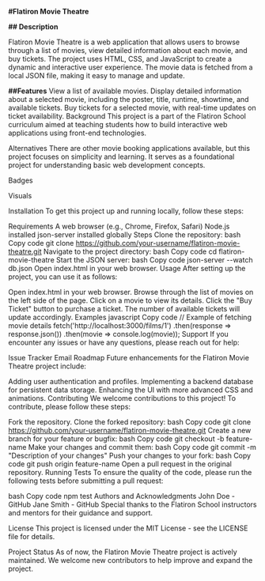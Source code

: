 

**#Flatiron Movie Theatre**



**## Description**


Flatiron Movie Theatre is a web application that allows users to browse through a list of movies, view detailed information about each movie, and buy tickets. The project uses HTML, CSS, and JavaScript to create a dynamic and interactive user experience. The movie data is fetched from a local JSON file, making it easy to manage and update.

**##Features**
View a list of available movies.
Display detailed information about a selected movie, including the poster, title, runtime, showtime, and available tickets.
Buy tickets for a selected movie, with real-time updates on ticket availability.
Background
This project is a part of the Flatiron School curriculum aimed at teaching students how to build interactive web applications using front-end technologies.

Alternatives
There are other movie booking applications available, but this project focuses on simplicity and learning. It serves as a foundational project for understanding basic web development concepts.

Badges


Visuals

Installation
To get this project up and running locally, follow these steps:

Requirements
A web browser (e.g., Chrome, Firefox, Safari)
Node.js installed
json-server installed globally
Steps
Clone the repository:
bash
Copy code
git clone https://github.com/your-username/flatiron-movie-theatre.git
Navigate to the project directory:
bash
Copy code
cd flatiron-movie-theatre
Start the JSON server:
bash
Copy code
json-server --watch db.json
Open index.html in your web browser.
Usage
After setting up the project, you can use it as follows:

Open index.html in your web browser.
Browse through the list of movies on the left side of the page.
Click on a movie to view its details.
Click the "Buy Ticket" button to purchase a ticket. The number of available tickets will update accordingly.
Examples
javascript
Copy code
// Example of fetching movie details
fetch('http://localhost:3000/films/1')
    .then(response => response.json())
    .then(movie => console.log(movie));
Support
If you encounter any issues or have any questions, please reach out for help:

Issue Tracker
Email
Roadmap
Future enhancements for the Flatiron Movie Theatre project include:

Adding user authentication and profiles.
Implementing a backend database for persistent data storage.
Enhancing the UI with more advanced CSS and animations.
Contributing
We welcome contributions to this project! To contribute, please follow these steps:

Fork the repository.
Clone the forked repository:
bash
Copy code
git clone https://github.com/your-username/flatiron-movie-theatre.git
Create a new branch for your feature or bugfix:
bash
Copy code
git checkout -b feature-name
Make your changes and commit them:
bash
Copy code
git commit -m "Description of your changes"
Push your changes to your fork:
bash
Copy code
git push origin feature-name
Open a pull request in the original repository.
Running Tests
To ensure the quality of the code, please run the following tests before submitting a pull request:

bash
Copy code
npm test
Authors and Acknowledgments
John Doe - GitHub
Jane Smith - GitHub
Special thanks to the Flatiron School instructors and mentors for their guidance and support.

License
This project is licensed under the MIT License - see the LICENSE file for details.

Project Status
As of now, the Flatiron Movie Theatre project is actively maintained. We welcome new contributors to help improve and expand the project.
